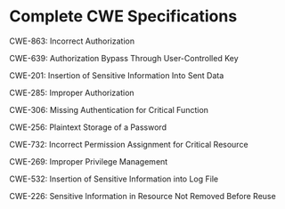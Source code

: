 

# Complete CWE Specifications

CWE-863: Incorrect Authorization

CWE-639: Authorization Bypass Through User-Controlled Key

CWE-201: Insertion of Sensitive Information Into Sent Data

CWE-285: Improper Authorization

CWE-306: Missing Authentication for Critical Function

CWE-256: Plaintext Storage of a Password

CWE-732: Incorrect Permission Assignment for Critical Resource

CWE-269: Improper Privilege Management

CWE-532: Insertion of Sensitive Information into Log File

CWE-226: Sensitive Information in Resource Not Removed Before Reuse
